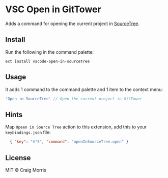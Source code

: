 # VSC Open in GitTower
Adds a command for opening the current project in [SourceTree](https://www.sourcetreeapp.com/).

## Install
Run the following in the command palette:

```shell
ext install vscode-open-in-sourcetree
```

## Usage
It adds 1 command to the command palette and 1 item to the context menu:

```js
'Open in SourceTree' // Open the current project in GitTower
```

## Hints
Map `Opeen in Source Tree` action to this extension, add this to your `keybindings.json` file:

```json
  { "key": "⌘⌃S", "command": "openInSourceTree.open" }
``````

## License
MIT © Craig Morris